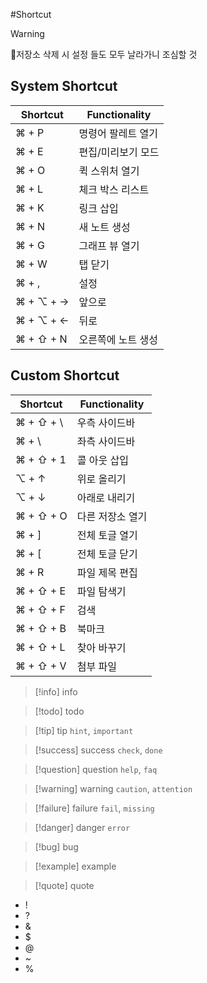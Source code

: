 #Shortcut

> [!Warning]
> 저장소 삭제 시 설정 들도 모두 날라가니 조심할 것 
## System Shortcut

|Shortcut|Functionality|
| -------- | -------------- |
| ⌘ + P    | 명령어 팔레트 열기 |
| ⌘ + E    | 편집/미리보기 모드 |
| ⌘ + O    | 퀵 스위처 열기    |
| ⌘ + L    | 체크 박스 리스트   |
| ⌘ + K    | 링크 삽입        | 
| ⌘ + N    | 새 노트 생성      |
| ⌘ + G    | 그래프 뷰 열기    |
| ⌘ + W    | 탭 닫기          |
| ⌘ + ,    | 설정            |
| ⌘ + ⌥ + →| 앞으로           |
| ⌘ + ⌥ + ←| 뒤로            |
| ⌘ + ⇧ + N| 오른쪽에 노트 생성  |

## Custom Shortcut

| Shortcut   | Functionality    |
| ---------- | ---------------- |
| ⌘ + ⇧ + \\ | 우측 사이드바    |
| ⌘ + \\      | 좌측 사이드바   |
| ⌘ + ⇧ + 1  | 콜 아웃 삽입    |
| ⌥ + ↑      | 위로 올리기     |
| ⌥ + ↓      | 아래로 내리기   |
| ⌘ + ⇧ + O  | 다른 저장소 열기 |
| ⌘ + ]      | 전체 토글 열기  |
| ⌘ + \[      | 전체 토글 닫기  |
| ⌘ + R      | 파일 제목 편집  |
| ⌘ + ⇧ + E  | 파일 탐색기    |
| ⌘ + ⇧ + F  | 검색          |
| ⌘ + ⇧ + B  | 북마크        |
| ⌘ + ⇧ + L  | 찾아 바꾸기     |
| ⌘ + ⇧ + V  | 첨부 파일      |

> [!info] info

> [!todo] todo

> [!tip] tip
> `hint`, `important`

> [!success] success
>  `check`, `done`

> [!question] question
>  `help`, `faq`

> [!warning] warning
>  `caution`, `attention`

> [!failure] failure
>  `fail`, `missing`

> [!danger] danger
>  `error`

> [!bug] bug

> [!example] example

> [!quote] quote

- ! 
- ? 
- & 
- $ 
- @ 
- ~ 
- % 